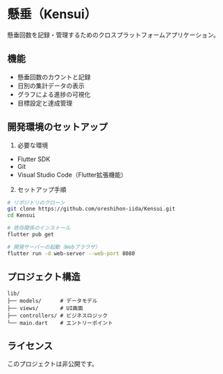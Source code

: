 # 懸垂（Kensui）

懸垂回数を記録・管理するためのクロスプラットフォームアプリケーション。

## 機能

- 懸垂回数のカウントと記録
- 日別の集計データの表示
- グラフによる進捗の可視化
- 目標設定と達成管理

## 開発環境のセットアップ

1. 必要な環境
- Flutter SDK
- Git
- Visual Studio Code（Flutter拡張機能）

2. セットアップ手順
```bash
# リポジトリのクローン
git clone https://github.com/oreshihon-iida/Kensui.git
cd Kensui

# 依存関係のインストール
flutter pub get

# 開発サーバーの起動（Webブラウザ）
flutter run -d web-server --web-port 8080
```

## プロジェクト構造

```
lib/
├── models/      # データモデル
├── views/       # UI画面
├── controllers/ # ビジネスロジック
└── main.dart    # エントリーポイント
```

## ライセンス

このプロジェクトは非公開です。
